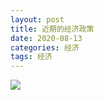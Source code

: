 ```yaml
---
layout: post
title: 近期的经济政策
date: 2020-08-13
categories: 经济
tags: 经济
---
```


![](https://tva1.sinaimg.cn/large/007S8ZIlly1ghpfxd49xdj30nw05wdih.jpg)